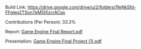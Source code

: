 Build Link: https://drive.google.com/drive/u/2/folders/1feNkSfd-FFgleq2TSon7qM5IXzcrACas

Contributions (Per Person): 33.3%

Report: 
[Game Engine Final Report.pdf](https://github.com/user-attachments/files/17912790/Game.Engine.Final.Report.pdf)

Presentation: 
[Game Engine Final Project (1).pdf](https://github.com/user-attachments/files/17912792/Game.Engine.Final.Project.1.pdf)

